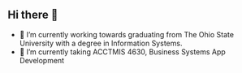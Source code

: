 ## Hi there 👋

- 🔭 I’m currently working towards graduating from The Ohio State University with a degree in Information Systems.
- 🌱 I’m currently taking ACCTMIS 4630, Business Systems App Development

